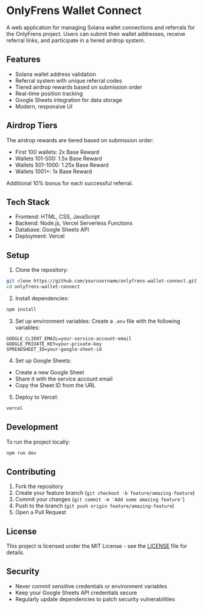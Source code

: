 # OnlyFrens Wallet Connect

A web application for managing Solana wallet connections and referrals for the OnlyFrens project. Users can submit their wallet addresses, receive referral links, and participate in a tiered airdrop system.

## Features

- Solana wallet address validation
- Referral system with unique referral codes
- Tiered airdrop rewards based on submission order
- Real-time position tracking
- Google Sheets integration for data storage
- Modern, responsive UI

## Airdrop Tiers

The airdrop rewards are tiered based on submission order:
- First 100 wallets: 2x Base Reward
- Wallets 101-500: 1.5x Base Reward
- Wallets 501-1000: 1.25x Base Reward
- Wallets 1001+: 1x Base Reward

Additional 10% bonus for each successful referral.

## Tech Stack

- Frontend: HTML, CSS, JavaScript
- Backend: Node.js, Vercel Serverless Functions
- Database: Google Sheets API
- Deployment: Vercel

## Setup

1. Clone the repository:
```bash
git clone https://github.com/yourusername/onlyfrens-wallet-connect.git
cd onlyfrens-wallet-connect
```

2. Install dependencies:
```bash
npm install
```

3. Set up environment variables:
Create a `.env` file with the following variables:
```
GOOGLE_CLIENT_EMAIL=your-service-account-email
GOOGLE_PRIVATE_KEY=your-private-key
SPREADSHEET_ID=your-google-sheet-id
```

4. Set up Google Sheets:
- Create a new Google Sheet
- Share it with the service account email
- Copy the Sheet ID from the URL

5. Deploy to Vercel:
```bash
vercel
```

## Development

To run the project locally:
```bash
npm run dev
```

## Contributing

1. Fork the repository
2. Create your feature branch (`git checkout -b feature/amazing-feature`)
3. Commit your changes (`git commit -m 'Add some amazing feature'`)
4. Push to the branch (`git push origin feature/amazing-feature`)
5. Open a Pull Request

## License

This project is licensed under the MIT License - see the [LICENSE](LICENSE) file for details.

## Security

- Never commit sensitive credentials or environment variables
- Keep your Google Sheets API credentials secure
- Regularly update dependencies to patch security vulnerabilities 